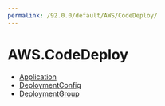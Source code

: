 ```yaml
---
permalink: /92.0.0/default/AWS/CodeDeploy/
---
```


# AWS.CodeDeploy



* [Application](Application.md)
* [DeploymentConfig](DeploymentConfig.md)
* [DeploymentGroup](DeploymentGroup.md)